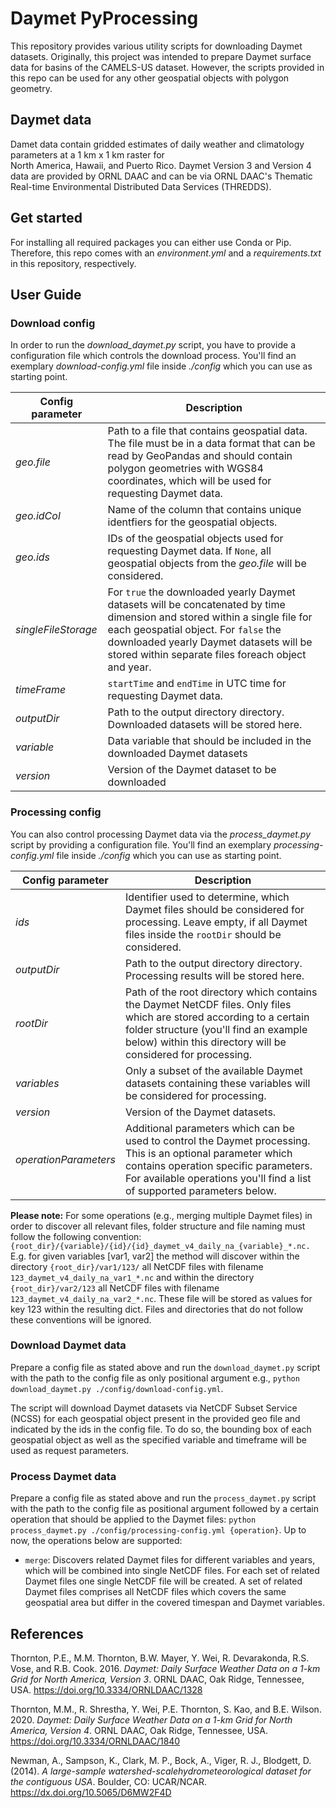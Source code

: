 # Daymet PyProcessing
This repository provides various utility scripts for downloading Daymet datasets. Originally, this project was intended
to prepare Daymet surface data for basins of the CAMELS-US dataset. However, the scripts provided in this repo can be
used for any other geospatial objects with polygon geometry.

## Daymet data
Damet data contain gridded estimates of daily weather and climatology parameters at a 1 km x 1 km raster for  
North America, Hawaii, and Puerto Rico. Daymet Version 3 and Version 4 data are provided by ORNL DAAC and can be 
via ORNL DAAC's Thematic Real-time Environmental Distributed Data Services (THREDDS).

## Get started
For installing all required packages you can either use Conda or Pip. Therefore, this repo comes with an
_environment.yml_ and a _requirements.txt_ in this repository, respectively.

## User Guide
### Download config
In order to run the _download_daymet.py_ script, you have to provide a configuration file which controls the download
process. You'll find an exemplary _download-config.yml_ file inside _./config_ which you can use as starting point.  

| Config parameter  | Description                                                                                                                                                                                                                                                         |
|-------------------|---------------------------------------------------------------------------------------------------------------------------------------------------------------------------------------------------------------------------------------------------------------------|
| _geo.file_          | Path to a file that contains geospatial data. The file must be in a data format that can be read by GeoPandas and should contain polygon geometries with WGS84 coordinates, which will be used for requesting Daymet data.                                          |
| _geo.idCol_         | Name of the column that contains unique identfiers for the geospatial objects.                                                                                                                                                                                      |
| _geo.ids_           | IDs of the geospatial objects used for requesting Daymet data. If `None`, all geospatial objects from the _geo.file_ will be considered.                                                                                                                            |
| _singleFileStorage_ | For `true` the downloaded yearly Daymet datasets will be concatenated by time dimension and stored within a single file for each geospatial object. For `false` the downloaded yearly Daymet datasets will be stored within separate files foreach object and year. |
| _timeFrame_         | `startTime` and `endTime` in UTC time for requesting Daymet data.                                                                                                                                                                                                               |
| _outputDir_         | Path to the output directory directory. Downloaded datasets will be stored here.                                                                                                                                                                                    |
| _variable_          | Data variable that should be included in the downloaded Daymet datasets                                                                                                                                                                                             |
| _version_           | Version of the Daymet dataset to be downloaded                                                                                                                                                                                                                      |

### Processing config
You can also control processing Daymet data via the _process_daymet.py_ script by providing a configuration file. You'll
find an exemplary _processing-config.yml_ file inside _./config_ which you can use as starting point.  

| Config parameter  | Description                                                                                                                                                                                                                                                         |
|-------------------|---------------------------------------------------------------------------------------------------------------------------------------------------------------------------------------------------------------------------------------------------------------------|
| _ids_                 | Identifier used to determine, which Daymet files should be considered for processing. Leave empty, if all Daymet files inside the `rootDir` should be considered.                                                                                                   |
| _outputDir_           | Path to the output directory directory. Processing results will be stored here.                                                                                                                                                                                     |
| _rootDir_             | Path of the root directory which contains the Daymet NetCDF files. Only files which are stored according to a certain folder structure (you'll find an example below) within this directory will be considered for processing.                                      |
| _variables_           | Only a subset of the available Daymet datasets containing these variables will be considered for processing.                                                                                                                                                        |
| _version_             | Version of the Daymet datasets.                                                                                                                                                                                                                                     |
| _operationParameters_ | Additional parameters which can be used to control the Daymet processing. This is an optional parameter which contains operation specific parameters. For available operations you'll find a list of supported parameters below.                                     | 

**Please note:** For some operations (e.g., merging multiple Daymet files) in order to discover all relevant files, folder
structure and file naming must follow the following convention: `{root_dir}/{variable}/{id}/{id}_daymet_v4_daily_na_{variable}_*.nc.`
E.g. for given variables [var1, var2] the method will discover within the directory `{root_dir}/var1/123/` all NetCDF
files with filename `123_daymet_v4_daily_na_var1_*.nc` and within the directory `{root_dir}/var2/123` all NetCDF files
with filename `123_daymet_v4_daily_na_var2_*.nc`. These file will be stored as values for key 123 within the resulting
dict. Files and directories that do not follow these conventions will be
ignored.

### Download Daymet data
Prepare a config file as stated above and run the `download_daymet.py` script with the path to the config file as
only positional argument e.g., `python download_daymet.py ./config/download-config.yml`.

The script will download Daymet datasets via NetCDF Subset Service (NCSS) for each geospatial object present in the
provided geo file and indicated by the ids in the config file. To do so, the bounding box of each geospatial object
as well as the specified variable and timeframe will be used as request parameters.

### Process Daymet data
Prepare a config file as stated above and run the `process_daymet.py` script with the path to the config file as
positional argument followed by a certain operation that should be applied to the Daymet files:
`python process_daymet.py ./config/processing-config.yml {operation}`. Up to now, the operations below are supported:
- `merge`: Discovers related Daymet files for different variables and years, which will be combined into single NetCDF
  files. For each set of related Daymet files one single NetCDF file will be created. A set of related Daymet files
  comprises all NetCDF files which covers the same geospatial area but differ in the covered timespan and Daymet variables.
  

## References
Thornton, P.E., M.M. Thornton, B.W. Mayer, Y. Wei, R. Devarakonda, R.S. Vose, and R.B. Cook. 2016. _Daymet: Daily Surface
Weather Data on a 1-km Grid for North America, Version 3_. ORNL DAAC, Oak Ridge, Tennessee, USA. https://doi.org/10.3334/ORNLDAAC/1328

Thornton, M.M., R. Shrestha, Y. Wei, P.E. Thornton, S. Kao, and B.E. Wilson. 2020. _Daymet: Daily Surface Weather Data 
on a 1-km Grid for North America, Version 4_. ORNL DAAC, Oak Ridge, Tennessee, USA. https://doi.org/10.3334/ORNLDAAC/1840

Newman, A., Sampson, K., Clark, M. P., Bock, A., Viger, R. J., Blodgett, D. (2014). _A large-sample
watershed-scalehydrometeorological dataset for the contiguous USA_. Boulder, CO: UCAR/NCAR. https://dx.doi.org/10.5065/D6MW2F4D
